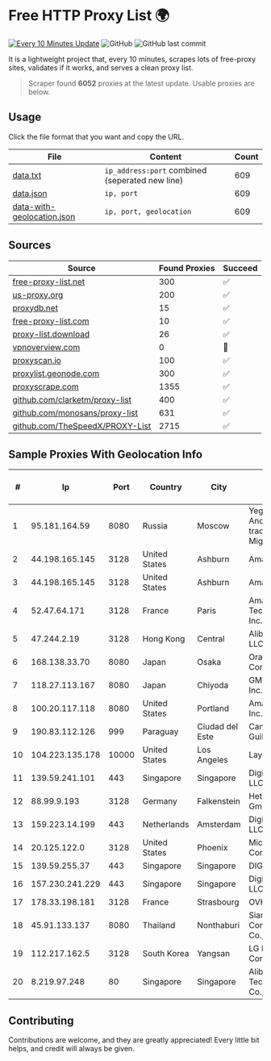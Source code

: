 
# Free HTTP Proxy List 🌍

[![Every 10 Minutes Update](https://github.com/mertguvencli/http-proxy-list/actions/workflows/main.yml/badge.svg?branch=main)](https://github.com/mertguvencli/http-proxy-list/actions/workflows/main.yml)
![GitHub](https://img.shields.io/github/license/mertguvencli/http-proxy-list)
![GitHub last commit](https://img.shields.io/github/last-commit/mertguvencli/http-proxy-list)

It is a lightweight project that, every 10 minutes, scrapes lots of free-proxy sites, validates if it works, and serves a clean proxy list.


> Scraper found **6052** proxies at the latest update. Usable proxies are below.

## Usage

Click the file format that you want and copy the URL.


|File|Content|Count|
|----|-------|-----|
|[data.txt](https://raw.githubusercontent.com/mertguvencli/http-proxy-list/main/proxy-list/data.txt)|`ip_address:port` combined (seperated new line)|609|
|[data.json](https://raw.githubusercontent.com/mertguvencli/http-proxy-list/main/proxy-list/data.json)|`ip, port`|609|
|[data-with-geolocation.json](https://raw.githubusercontent.com/mertguvencli/http-proxy-list/main/proxy-list/data-with-geolocation.json)|`ip, port, geolocation`|609|

## Sources

|Source|Found Proxies|Succeed|
|------|-------------|-------|
|[free-proxy-list.net](https://free-proxy-list.net)|300|✅|
|[us-proxy.org](https://www.us-proxy.org)|200|✅|
|[proxydb.net](http://proxydb.net)|15|✅|
|[free-proxy-list.com](https://free-proxy-list.com/?page=&port=&type%5B%5D=http&type%5B%5D=https&up_time=0&search=Search)|10|✅|
|[proxy-list.download](https://www.proxy-list.download/HTTP)|26|✅|
|[vpnoverview.com](https://vpnoverview.com/privacy/anonymous-browsing/free-proxy-servers)|0|🚫|
|[proxyscan.io](https://www.proxyscan.io)|100|✅|
|[proxylist.geonode.com](https://proxylist.geonode.com/api/proxy-list?limit=300&page=1&sort_by=lastChecked&sort_type=desc&protocols=http,https)|300|✅|
|[proxyscrape.com](https://api.proxyscrape.com/v2/?request=displayproxies&protocol=http&timeout=10000&country=all&ssl=all&anonymity=all)|1355|✅|
|[github.com/clarketm/proxy-list](https://raw.githubusercontent.com/clarketm/proxy-list/master/proxy-list-raw.txt)|400|✅|
|[github.com/monosans/proxy-list](https://raw.githubusercontent.com/monosans/proxy-list/main/proxies/http.txt)|631|✅|
|[github.com/TheSpeedX/PROXY-List](https://raw.githubusercontent.com/TheSpeedX/PROXY-List/master/http.txt)|2715|✅|


## Sample Proxies With Geolocation Info

|#|Ip|Port|Country|City|Internet Service Provider|
|-|--|----|-------|----|-------------------------|
|1|95.181.164.59|8080|Russia|Moscow|Yegor Andreevich trading as FLP Miglovets|
|2|44.198.165.145|3128|United States|Ashburn|Amazon.com|
|3|44.198.165.145|3128|United States|Ashburn|Amazon.com|
|4|52.47.64.171|3128|France|Paris|Amazon Technologies Inc.|
|5|47.244.2.19|3128|Hong Kong|Central|Alibaba.com LLC|
|6|168.138.33.70|8080|Japan|Osaka|Oracle Corporation|
|7|118.27.113.167|8080|Japan|Chiyoda|GMO Internet, Inc.|
|8|100.20.117.118|8080|United States|Portland|Amazon.com, Inc.|
|9|190.83.112.126|999|Paraguay|Ciudad del Este|Campos Farias Guilherme|
|10|104.223.135.178|10000|United States|Los Angeles|LayerHost|
|11|139.59.241.101|443|Singapore|Singapore|DigitalOcean, LLC|
|12|88.99.9.193|3128|Germany|Falkenstein|Hetzner Online GmbH|
|13|159.223.14.199|443|Netherlands|Amsterdam|DigitalOcean, LLC|
|14|20.125.122.0|3128|United States|Phoenix|Microsoft Corporation|
|15|139.59.255.37|443|Singapore|Singapore|DIGITALOCEAN|
|16|157.230.241.229|443|Singapore|Singapore|DigitalOcean, LLC|
|17|178.33.198.181|3128|France|Strasbourg|OVH SAS|
|18|45.91.133.137|8080|Thailand|Nonthaburi|Siamdata Communication Co., ltd.|
|19|112.217.162.5|3128|South Korea|Yangsan|LG DACOM Corporation|
|20|8.219.97.248|80|Singapore|Singapore|Alibaba (US) Technology Co., Ltd.|



## Contributing

Contributions are welcome, and they are greatly appreciated! Every
little bit helps, and credit will always be given.

